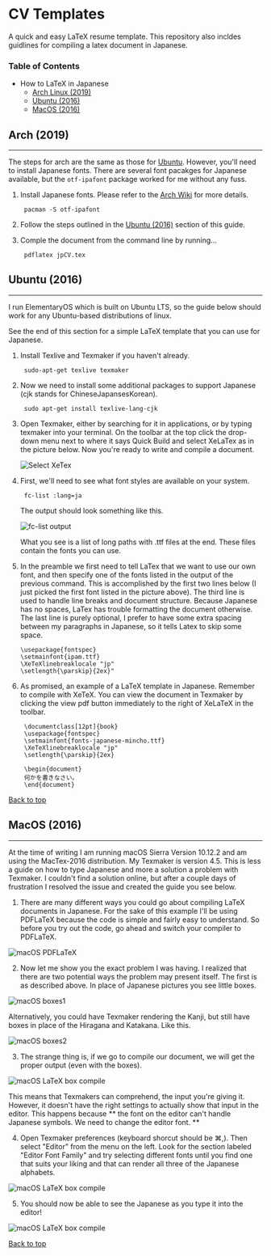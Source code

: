 # CV Templates
A quick and easy LaTeX resume template. This repository also incldes guidlines for compiling a latex document in Japanese.


### Table of Contents
* How to LaTeX in Japanese
    * [Arch Linux (2019)](#arch-2019) 
    * [Ubuntu (2016)](#ubuntu-2016)
    * [MacOS (2016)](#macos-2016)


Arch (2019)
-------------------------
-------------------------
The steps for arch are the same as those for [Ubuntu](#ubuntu-2016). However, you'll need to install Japanese fonts. There are several font pacakges for Japanese available, but the `otf-ipafont` package worked for me without any fuss. 

1. Install Japanese fonts. Please refer to the [Arch Wiki](https://wiki.archlinux.org/index.php/Fonts#Japanese) for more details.

        pacman -S otf-ipafont

2. Follow the steps outlined in the [Ubuntu (2016)](#ubuntu-2016) section of this guide.

3. Comple the document from the command line by running...

        pdflatex jpCV.tex


Ubuntu (2016)
-------------------------
-------------------------
I run ElementaryOS which is built on Ubuntu LTS, so the guide below should work for any Ubuntu-based distributions of linux.  

See the end of this section for a simple LaTeX template that you can use for Japanese.

1. Install Texlive and Texmaker if you haven't already.

        sudo-apt-get texlive texmaker

2. Now we need to install some additional packages to support Japanese (cjk stands for ChineseJapansesKorean). 

        sudo apt-get install texlive-lang-cjk

3. Open Texmaker, either by searching for it in applications, or by typing texmaker into your terminal.  On the toolbar at the top click the drop-down menu next to where it says Quick Build and select XeLaTex as in the picture below.  Now you're ready to write and compile a document.

	![Select XeTex](./other/JPLatexPics/Ubuntu/JPLatex3.png)

4. First, we'll need to see what font styles are available on your system. 

        fc-list :lang=ja

	The output should look something like this.

	![fc-list output](./other/JPLatexPics/Ubuntu/JPLatex4.png) 

	What you see is a list of long paths with .ttf files at the end.  These files contain the fonts you can use.

5.  In the preamble we first need to tell LaTex that we want to use our own font, and then specify one of the fonts listed in the output of the previous command. This is accomplished by the first two lines below (I just picked the first font listed in the picture above).  The third line is used to handle line breaks and document structure.  Because Japanese has no spaces, LaTex has trouble formatting the document otherwise. The last line is purely optional, I prefer to have some extra spacing between my paragraphs in Japanese, so it tells Latex to skip some space.

        \usepackage{fontspec} 
        \setmainfont{ipam.ttf}
        \XeTeXlinebreaklocale "jp"
        \setlength{\parskip}{2ex}"

6. As promised, an example of a LaTeX template in Japanese.  Remember to compile with XeTeX.  You can view the document in Texmaker by clicking the view pdf button immediately to the right of XeLaTeX in the toolbar.

        \documentclass[12pt]{book}
        \usepackage{fontspec} 
        \setmainfont{fonts-japanese-mincho.ttf}
        \XeTeXlinebreaklocale "jp"
        \setlength{\parskip}{2ex}
        
        \begin{document}
        何かを書きなさい。
        \end{document}


[Back to top](#cv-templates)



MacOS (2016)
-------------------------
-------------------------
At the time of writing I am running macOS Sierra Version 10.12.2 and am using the MacTex-2016 distribution.  My Texmaker is version 4.5.  This is less a guide on how to type Japanese and more a solution a problem with Texmaker.  I couldn't find a solution online, but after a couple days of frustration I resolved the issue and created the guide you see below.

1.  There are many different ways you could go about compiling LaTeX documents in Japanese.  For the sake of this example I'll be using PDFLaTeX because the code is simple and fairly easy to understand.  So before you try out the code, go ahead and switch your compiler to PDFLaTeX.

![macOS PDFLaTeX](./other/JPLatexPics/macOS/pdfLaTeXmode.png)

2.  Now let me show you the exact problem I was having.  I realized that there are two potential ways the problem may present itself.  The first is as described above.  In place of Japanese pictures you see little boxes.

![macOS boxes1](./other/JPLatexPics/macOS/pdfLaTeXjp1.png) 

Alternatively, you could have Texmaker rendering the Kanji, but still have boxes in place of the Hiragana and Katakana.  Like this.

![macOS boxes2](./other/JPLatexPics/macOS/pdfLaTeXjp2.png)

3.  The strange thing is, if we go to compile our document, we will get the proper output (even with the boxes).

![macOS LaTeX box compile](./other/JPLatexPics/macOS/LaTeXoutput.png)

This means that Texmakers can comprehend, the input you're giving it.  However, it doesn't have the right settings to actually show that input in the editor.  This happens because ** the font on the editor can't handle Japanese symbols.  We need to change the editor font. **

4.  Open Texmaker preferences (keyboard shorcut should be ⌘,).  Then select "Editor" from the menu on the left.  Look for the section labeled "Editor Font Family" and try selecting different fonts until you find one that suits your liking and that can render all three of the Japanese alphabets.

![macOS LaTeX box compile](./other/JPLatexPics/macOS/EditorFont.png)

5.  You should now be able to see the Japanese as you type it into the editor!

![macOS LaTeX box compile](./other/JPLatexPics/macOS/pdfLaTeXjp3.png)     
  

[Back to top](#cv-templates)

